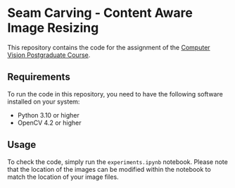 # Seam Carving - Content Aware Image Resizing

This repository contains the code for the assignment of the [Computer Vision Postgraduate Course](https://www.cse.uoi.gr/course/computer-vision-new/?lang=en). 

## Requirements

To run the code in this repository, you need to have the following software installed on your system:

- Python 3.10 or higher
- OpenCV 4.2 or higher

## Usage

To check the code, simply run the `experiments.ipynb` notebook. Please note that the location of the images can be modified within the notebook to match the location of your image files.

